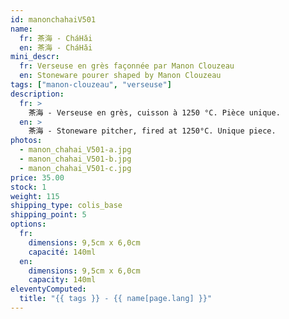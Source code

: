 ```yaml
---
id: manonchahaiV501
name:
  fr: 茶海 - CháHǎi
  en: 茶海 - CháHǎi
mini_descr:
  fr: Verseuse en grès façonnée par Manon Clouzeau 
  en: Stoneware pourer shaped by Manon Clouzeau
tags: ["manon-clouzeau", "verseuse"]
description:
  fr: >
    茶海 - Verseuse en grès, cuisson à 1250 °C. Pièce unique.
  en: >
    茶海 - Stoneware pitcher, fired at 1250°C. Unique piece.
photos:
  - manon_chahai_V501-a.jpg
  - manon_chahai_V501-b.jpg
  - manon_chahai_V501-c.jpg
price: 35.00
stock: 1
weight: 115
shipping_type: colis_base
shipping_point: 5
options:
  fr:
    dimensions: 9,5cm x 6,0cm
    capacité: 140ml
  en:
    dimensions: 9,5cm x 6,0cm
    capacity: 140ml
eleventyComputed:
  title: "{{ tags }} - {{ name[page.lang] }}"
---
```

